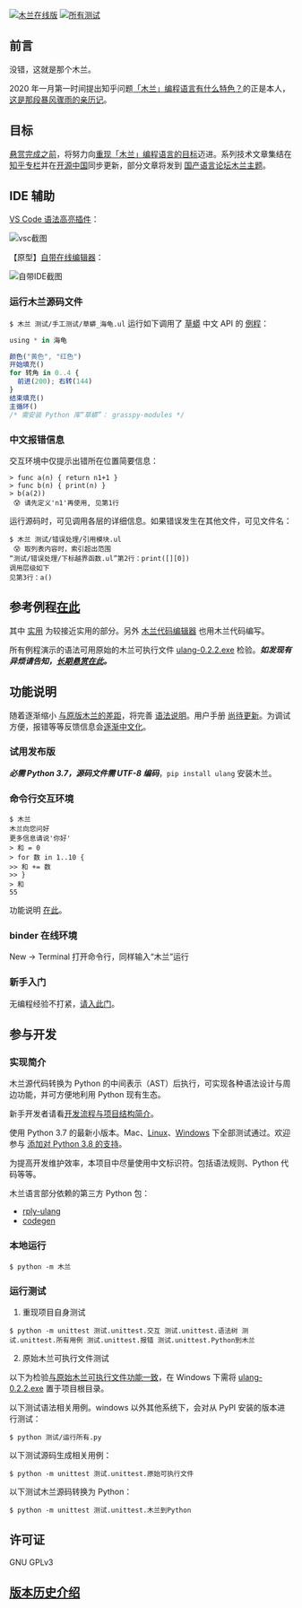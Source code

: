 [![木兰在线版](https://mybinder.org/badge_logo.svg)](https://mybinder.org/v2/git/https%3A%2F%2Fgitee.com%2FMulanRevive%2Fmulan-rework/HEAD)
[![所有测试](https://github.com/MulanRevive/mulan-rework/actions/workflows/pipeline-20220810.yml/badge.svg)](https://github.com/MulanRevive/mulan-rework/actions/workflows/pipeline-20220810.yml)

## 前言

没错，这就是那个木兰。

2020 年一月第一时间提出知乎问题[「木兰」编程语言有什么特色？](https://www.zhihu.com/question/366509495)的正是本人，[这是那段暴风骤雨的亲历记](https://zhuanlan.zhihu.com/p/265091649)。

## 目标

[悬赏完成之前](https://zhuanlan.zhihu.com/p/224600854)，将努力向[重现「木兰」编程语言的目标](https://gitee.com/MulanRevive/bounty/blob/master/%E5%A4%8D%E7%8E%B0%E6%96%87%E6%A1%A3/README.md)迈进。系列技术文章集结在[知乎专栏](https://zhuanlan.zhihu.com/ulang)并在[开源中国](https://www.oschina.net/p/mulan-rework)同步更新，部分文章将发到 [国产语言论坛木兰主题](https://zh-lang.osanswer.net/c/mulan/10)。

## IDE 辅助

[VS Code 语法高亮插件](https://marketplace.visualstudio.com/items?itemName=CodeInChinese.ulang)：

![vsc截图](https://gitee.com/MulanRevive/ide-extension-vscode/raw/master/%E6%88%AA%E5%9B%BE/2021-01-20_%E4%B8%80%E5%B2%81.png)

【原型】[自带在线编辑器](https://gitee.com/MulanRevive/mulan-rework/tree/master/编辑器)：

![自带IDE截图](https://gitee.com/MulanRevive/bounty/raw/master/%E8%BF%9B%E5%B1%95%E5%B0%8F%E7%BB%93/%E6%88%AA%E5%9B%BE/2021-01-20_%E5%9C%A8%E7%BA%BF.png)

### 运行木兰源码文件

`$ 木兰 测试/手工测试/草蟒_海龟.ul` 运行如下调用了 [草蟒](https://www.oschina.net/p/grasspy) 中文 API 的 [例程](https://gitee.com/MulanRevive/mulan-rework/tree/master/测试/手工测试/草蟒_海龟.ul)：

```javascript
using * in 海龟

颜色("黄色", "红色")
开始填充()
for 转角 in 0..4 {
  前进(200); 右转(144)
}
结束填充()
主循环()
/* 需安装 Python 库“草蟒”： grasspy-modules */
```

### 中文报错信息

交互环境中仅提示出错所在位置简要信息：

```
> func a(n) { return n1+1 }
> func b(n) { print(n) }
> b(a(2))
 😰 请先定义'n1'再使用, 见第1行
```

运行源码时，可见调用各层的详细信息。如果错误发生在其他文件，可见文件名：

```
$ 木兰 测试/错误处理/引用模块.ul
 😰 取列表内容时，索引超出范围
“测试/错误处理/下标越界函数.ul”第2行：print([][0])
调用层级如下
见第3行：a()
```

## 参考例程[在此](https://gitee.com/MulanRevive/mulan-rework/tree/master/测试)

其中 [实用](https://gitee.com/MulanRevive/mulan-rework/tree/master/测试/实用) 为较接近实用的部分。另外 [木兰代码编辑器](https://gitee.com/MulanRevive/mulan-rework/tree/master/编辑器) 也用木兰代码编写。

所有例程演示的语法可用原始的木兰可执行文件 [ulang-0.2.2.exe](https://gitee.com/MulanRevive/bounty/tree/master/%E5%8E%9F%E5%A7%8B%E8%B5%84%E6%96%99/%E5%8F%AF%E6%89%A7%E8%A1%8C%E6%96%87%E4%BB%B6) 检验。***如发现有异烦请告知，[长期悬赏在此](https://gitee.com/MulanRevive/mulan-rework/issues/I6B8GO)。***

## 功能说明

随着逐渐缩小 [与原版木兰的差距](https://gitee.com/MulanRevive/mulan-rework/issues/I1SEU5)，将完善 [语法说明](文档/语法说明.md)。用户手册 [尚待更新](https://gitee.com/MulanRevive/mulan-rework/issues/I1U36D)。为调试方便，报错等等反馈信息会[逐渐中文化](https://zhuanlan.zhihu.com/p/148065426)。

### 试用发布版

***必需 Python 3.7，源码文件需 UTF-8 编码***，`pip install ulang` 安装木兰。

### 命令行交互环境

```
$ 木兰
木兰向您问好
更多信息请说'你好'
> 和 = 0
> for 数 in 1..10 {
>> 和 += 数
>> }
> 和
55
```

功能说明 [在此](https://gitee.com/MulanRevive/mulan-rework/tree/master/文档/功能/交互环境.md)。

### binder 在线环境

New -> Terminal 打开命令行，同样输入“木兰”运行

### 新手入门

无编程经验不打紧，[请入此门](https://gitee.com/MulanRevive/mulan-rework/tree/master/文档/用户手册/编程新手/1猜数字.md)。

## 参与开发

### 实现简介

木兰源代码转换为 Python 的中间表示（AST）后执行，可实现各种语法设计与周边功能，并可方便地利用 Python 现有生态。

新手开发者请看[开发流程与项目结构简介](文档/开发上手.md)。

使用 Python 3.7 的最新小版本。Mac、[Linux](https://gitee.com/MulanRevive/mulan-rework/issues/I1U9O3)、[Windows](https://gitee.com/MulanRevive/mulan-rework/issues/I1U2HP) 下全部测试通过。欢迎参与 [添加对 Python 3.8 的支持](https://gitee.com/MulanRevive/mulan-rework/issues/I6EGV4)。

为提高开发维护效率，本项目中尽量使用中文标识符。包括语法规则、Python 代码等等。

木兰语言部分依赖的第三方 Python 包：

- [rply-ulang](https://pypi.org/project/rply-ulang/)
- [codegen](https://pypi.org/project/codegen/)

### 本地运行

```
$ python -m 木兰
```

### 运行测试

1. 重现项目自身测试

```
$ python -m unittest 测试.unittest.交互 测试.unittest.语法树 测试.unittest.所有用例 测试.unittest.报错 测试.unittest.Python到木兰
```

2. 原始木兰可执行文件测试

以下为检验[与原始木兰可执行文件功能一致](https://zhuanlan.zhihu.com/p/230155471)，在 Windows 下需将 [ulang-0.2.2.exe](https://gitee.com/MulanRevive/bounty/tree/master/%E5%8E%9F%E5%A7%8B%E8%B5%84%E6%96%99/%E5%8F%AF%E6%89%A7%E8%A1%8C%E6%96%87%E4%BB%B6) 置于项目根目录。

以下测试语法相关用例。windows 以外其他系统下，会对从 PyPI 安装的版本进行测试：

```
$ python 测试/运行所有.py
```

以下测试源码生成相关用例：

```
$ python -m unittest 测试.unittest.原始可执行文件
```

以下测试木兰源码转换为 Python：

```
$ python -m unittest 测试.unittest.木兰到Python
```

## 许可证

GNU GPLv3

## [版本历史介绍](CHANGELOG.md)
